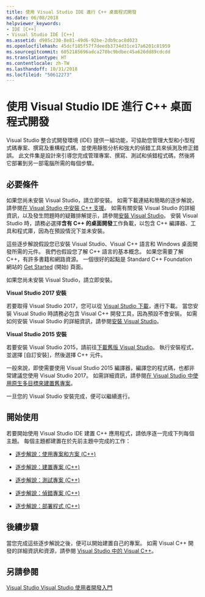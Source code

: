 ```yaml
---
title: 使用 Visual Studio IDE 進行 C++ 桌面程式開發
ms.date: 06/08/2018
helpviewer_keywords:
- IDE [C++]
- Visual Studio IDE [C++]
ms.assetid: d985c230-8e81-49d6-92be-2db9cac8d023
ms.openlocfilehash: 45dcf185f57f7deedb3734d31ce17a6201c81959
ms.sourcegitcommit: 6052185696adca270bc9bdbec45a626dd89cdcdd
ms.translationtype: HT
ms.contentlocale: zh-TW
ms.lasthandoff: 10/31/2018
ms.locfileid: "50612273"
---
```

# <a name="using-the-visual-studio-ide-for-c-desktop-development"></a>使用 Visual Studio IDE 進行 C++ 桌面程式開發

Visual Studio 整合式開發環境 (IDE) 提供一組功能，可協助您管理大型和小型程式碼專案、撰寫及重構程式碼，並使用靜態分析和強大的偵錯工具來偵測及修正錯誤。 此文件集是設計來引導您完成管理專案、撰寫、測試和偵錯程式碼，然後將它部署到另一部電腦所需的每個步驟。

## <a name="prerequisites"></a>必要條件

如果您尚未安裝 Visual Studio，請立即安裝。 如需下載連結和簡略的逐步解說，請參閱[在 Visual Studio 中安裝 C++ 支援](../build/vscpp-step-0-installation.md)。 如需有關安裝 Visual Studio 的詳細資訊，以及發生問題時的疑難排解提示，請參閱[安裝 Visual Studio](/visualstudio/install/install-visual-studio)。 安裝 Visual Studio 時，請務必選擇**含有 C++ 的桌面開發**工作負載，以包含 C++ 編譯器、工具和程式庫，因為在預設情況下並未安裝。

這些逐步解說假設您已安裝 Visual Studio、Visual C++ 語言和 Windows 桌面開發所需的元件。 我們也假設您了解 C++ 語言的基本概念。 如果您需要了解 C++，有許多書籍和網路資源。 一個很好的起點是 Standard C++ Foundation 網站的 [Get Started](https://isocpp.org/get-started) (開始) 頁面。

如果您尚未安裝 Visual Studio，請立即安裝。

**Visual Studio 2017 安裝**

若要取得 Visual Studio 2017，您可以從 [Visual Studio 下載](http://www.visualstudio.com/downloads/download-visual-studio-vs.aspx)，進行下載。 當您安裝 Visual Studio 時請務必包含 Visual C++ 開發工具，因為預設不會安裝。 如需如何安裝 Visual Studio 的詳細資訊，請參閱[安裝 Visual Studio](/visualstudio/install/install-visual-studio)。

**Visual Studio 2015 安裝**

若要安裝 Visual Studio 2015，請前往[下載舊版 Visual Studio](https://www.visualstudio.com/vs/older-downloads/)。 執行安裝程式，並選擇 [自訂安裝]，然後選擇 C++ 元件。

一般來說，即使需要使用 Visual Studio 2015 編譯器，編譯您的程式碼，也都非常建議您使用 Visual Studio 2017。 如需詳細資訊，請參閱[在 Visual Studio 中使用原生多目標來建置舊專案](../porting/use-native-multi-targeting.md)。

一旦您的 Visual Studio 安裝完成，便可以繼續進行。

## <a name="get-started"></a>開始使用

若要開始使用 Visual Studio IDE 建置 C++ 應用程式，請依序逐一完成下列每個主題。 每個主題都建置在於先前主題中完成的工作：

- [逐步解說：使用專案和方案 (C++)](../ide/walkthrough-working-with-projects-and-solutions-cpp.md)

- [逐步解說：建置專案 (C++)](../ide/walkthrough-building-a-project-cpp.md)

- [逐步解說：測試專案 (C++)](../ide/walkthrough-testing-a-project-cpp.md)

- [逐步解說：偵錯專案 (C++)](../ide/walkthrough-debugging-a-project-cpp.md)

- [逐步解說：部署程式 (C++)](../ide/walkthrough-deploying-your-program-cpp.md)

## <a name="next-steps"></a>後續步驟

當您完成這些逐步解說之後，便可以開始建置自己的專案。 如需 Visual C++ 開發的詳細資訊和資源，請參閱 [Visual Studio 中的 Visual C++](../visual-cpp-in-visual-studio.md)。

## <a name="see-also"></a>另請參閱

[Visual Studio Visual Studio 使用者開發入門](/visualstudio/ide/get-started-developing-with-visual-studio)